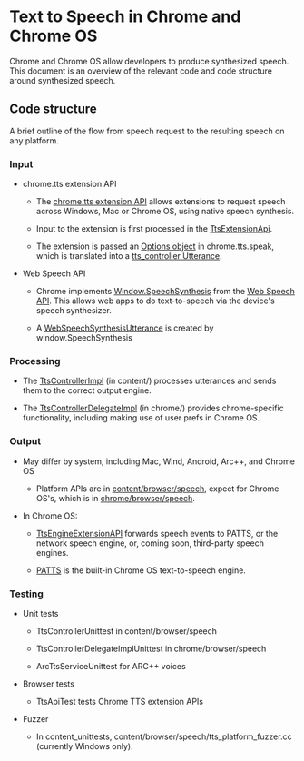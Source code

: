 # Text to Speech in Chrome and Chrome OS

Chrome and Chrome OS allow developers to produce synthesized speech. This
document is an overview of the relevant code and code structure around
synthesized speech.

## Code structure

A brief outline of the flow from speech request to the resulting speech on any
platform.

### Input

- chrome.tts extension API

    - The [chrome.tts extension API](https://developer.chrome.com/apps/tts)
    allows extensions to request speech across Windows, Mac or Chrome OS, using
    native speech synthesis.

    - Input to the extension is first processed in the
    [TtsExtensionApi](https://cs.chromium.org/chromium/src/chrome/browser/speech/extension_api/tts_extension_api.h).

    - The extension is passed an [Options object](https://developer.chrome.com/apps/tts#method-speak)
    in chrome.tts.speak, which is translated into a
    [tts_controller Utterance](https://cs.chromium.org/chromium/src/content/public/browser/tts_controller.h?dr=CSs&l=120).

- Web Speech API

    - Chrome implements
    [Window.SpeechSynthesis](https://developer.mozilla.org/en-US/docs/Web/API/Window/speechSynthesis)
    from the [Web Speech API](https://developer.mozilla.org/en-US/docs/Web/API/Web_Speech_API).
    This allows web apps to do text-to-speech via the device's speech
    synthesizer.

    - A [WebSpeechSynthesisUtterance](https://cs.chromium.org/chromium/src/third_party/blink/public/platform/web_speech_synthesis_utterance.h)
    is created by window.SpeechSynthesis

### Processing

- The [TtsControllerImpl](https://cs.chromium.org/chromium/src/content/browser/speech/tts_controller_impl.h)
(in content/) processes utterances and sends them to the correct output engine.

- The [TtsControllerDelegateImpl](https://cs.chromium.org/chromium/src/chrome/browser/speech/tts_controller_delegate_impl.h)
(in chrome/) provides chrome-specific functionality, including making use of
user prefs in Chrome OS.

### Output

- May differ by system, including Mac, Wind, Android, Arc++, and Chrome OS

    - Platform APIs are in [content/browser/speech](https://cs.chromium.org/chromium/src/content/browser/speech/), expect for
    Chrome OS's, which is in [chrome/browser/speech](https://cs.chromium.org/chromium/src/chrome/browser/speech/).

- In Chrome OS:

    - [TtsEngineExtensionAPI](https://cs.chromium.org/chromium/src/chrome/browser/speech/extension_api/tts_engine_extension_api.h)
    forwards speech events to PATTS, or the network speech engine, or,
    coming soon, third-party speech engines.

    - [PATTS](patts.md) is the built-in Chrome OS text-to-speech engine.

### Testing

- Unit tests

    - TtsControllerUnittest in content/browser/speech

    - TtsControllerDelegateImplUnittest in chrome/browser/speech

    - ArcTtsServiceUnittest for ARC++ voices

- Browser tests

    - TtsApiTest tests Chrome TTS extension APIs

- Fuzzer

    - In content_unittests, content/browser/speech/tts_platform_fuzzer.cc
    (currently Windows only).
